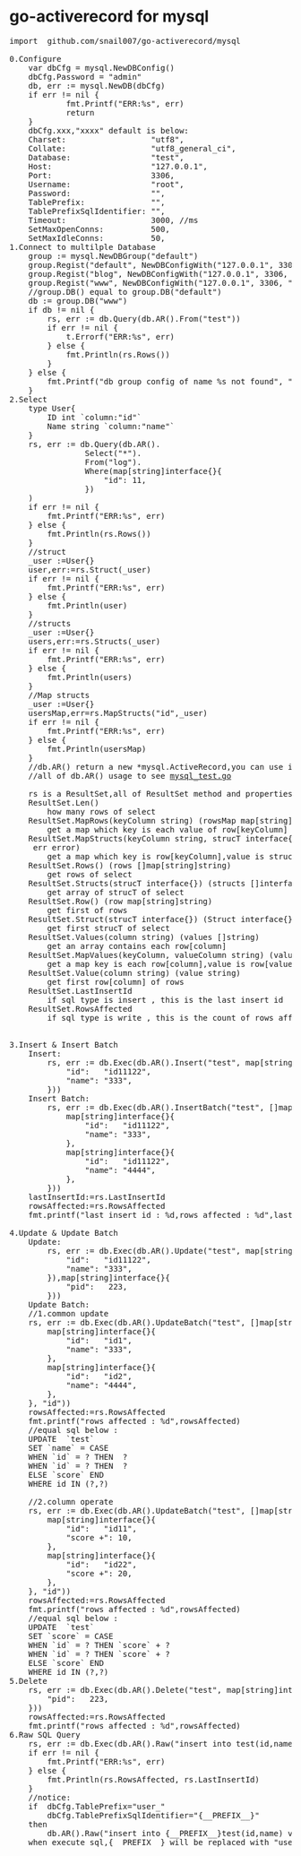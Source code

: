 # go-activerecord for mysql
<pre>
import  github.com/snail007/go-activerecord/mysql

0.Configure 
    var dbCfg = mysql.NewDBConfig()
    dbCfg.Password = "admin"
    db, err := mysql.NewDB(dbCfg)
    if err != nil {
            fmt.Printf("ERR:%s", err)
            return
    }
    dbCfg.xxx,"xxxx" default is below:
    Charset:                  "utf8",
    Collate:                  "utf8_general_ci",
    Database:                 "test",
    Host:                     "127.0.0.1",
    Port:                     3306,
    Username:                 "root",
    Password:                 "",
    TablePrefix:              "",
    TablePrefixSqlIdentifier: "",
    Timeout:                  3000, //ms
    SetMaxOpenConns:          500,
    SetMaxIdleConns:          50,
1.Connect to multilple Database
    group := mysql.NewDBGroup("default")
    group.Regist("default", NewDBConfigWith("127.0.0.1", 3306, "test", "root", "admin"))
    group.Regist("blog", NewDBConfigWith("127.0.0.1", 3306, "blog_db", "root", "admin"))
    group.Regist("www", NewDBConfigWith("127.0.0.1", 3306, "www_db", "root", "admin"))
    //group.DB() equal to group.DB("default")
    db := group.DB("www")
    if db != nil {
        rs, err := db.Query(db.AR().From("test"))
        if err != nil {
            t.Errorf("ERR:%s", err)
        } else {
            fmt.Println(rs.Rows())
        }
    } else {
        fmt.Printf("db group config of name %s not found", "www")
    }
2.Select
    type User{
        ID int `column:"id"`
        Name string `column:"name"`
    }
    rs, err := db.Query(db.AR().
                Select("*").
                From("log").
                Where(map[string]interface{}{
                    "id": 11,
                })
    )
    if err != nil {
		fmt.Printf("ERR:%s", err)
	} else {
		fmt.Println(rs.Rows())
	}
    //struct 
    _user :=User{}
    user,err:=rs.Struct(_user)
    if err != nil {
		fmt.Printf("ERR:%s", err)
	} else {
		fmt.Println(user)
	}
    //structs
    _user :=User{}
    users,err:=rs.Structs(_user)
    if err != nil {
		fmt.Printf("ERR:%s", err)
	} else {
		fmt.Println(users)
	}
    //Map structs
    _user :=User{}
    usersMap,err=rs.MapStructs("id",_user)
    if err != nil {
		fmt.Printf("ERR:%s", err)
	} else {
		fmt.Println(usersMap)
	}
    //db.AR() return a new *mysql.ActiveRecord,you can use it to build you sql.
    //all of db.AR() usage to see <a href="https://github.com/snail007/go-activerecord/blob/master/mysql/mysql_test.go">mysql_test.go</a>

    rs is a ResultSet,all of ResultSet method and properties is :
    ResultSet.Len()
        how many rows of select
    ResultSet.MapRows(keyColumn string) (rowsMap map[string]map[string]string)
        get a map which key is each value of row[keyColumn]
    ResultSet.MapStructs(keyColumn string, strucT interface{}) (structsMap map[string]interface{},
     err error)
        get a map which key is row[keyColumn],value is strucT
    ResultSet.Rows() (rows []map[string]string)
        get rows of select
    ResultSet.Structs(strucT interface{}) (structs []interface{}, err error)
        get array of strucT of select
    ResultSet.Row() (row map[string]string)
        get first of rows
    ResultSet.Struct(strucT interface{}) (Struct interface{}, err error)
        get first strucT of select 
    ResultSet.Values(column string) (values []string)
        get an array contains each row[column] 
    ResultSet.MapValues(keyColumn, valueColumn string) (values map[string]string)
        get a map key is each row[column],value is row[valueColumn]
    ResultSet.Value(column string) (value string)
        get first row[column] of rows
    ResultSet.LastInsertId
        if sql type is insert , this is the last insert id
    ResultSet.RowsAffected
        if sql type is write , this is the count of rows affected

	
3.Insert & Insert Batch
    Insert:
        rs, err := db.Exec(db.AR().Insert("test", map[string]interface{}{
			"id":   "id11122",
			"name": "333",
		}))
    Insert Batch:
        rs, err := db.Exec(db.AR().InsertBatch("test", []map[string]interface{}{
            map[string]interface{}{
                "id":   "id11122",
                "name": "333",
            },
            map[string]interface{}{
                "id":   "id11122",
                "name": "4444",
            },
        }))
    lastInsertId:=rs.LastInsertId
    rowsAffected:=rs.RowsAffected
    fmt.printf("last insert id : %d,rows affected : %d",lastInsertId,rowsAffected)
	
4.Update & Update Batch
    Update:
        rs, err := db.Exec(db.AR().Update("test", map[string]interface{}{
			"id":   "id11122",
			"name": "333",
		}),map[string]interface{}{
			"pid":   223,
		}))
    Update Batch:
    //1.common update
    rs, err := db.Exec(db.AR().UpdateBatch("test", []map[string]interface{}{
		map[string]interface{}{
			"id":   "id1",
			"name": "333",
		},
		map[string]interface{}{
			"id":   "id2",
			"name": "4444",
		},
	}, "id"))
    rowsAffected:=rs.RowsAffected
    fmt.printf("rows affected : %d",rowsAffected)
    //equal sql below :
    UPDATE  `test` 
    SET `name` = CASE 
    WHEN `id` = ? THEN  ? 
    WHEN `id` = ? THEN  ? 
    ELSE `score` END 
    WHERE id IN (?,?)

    //2.column operate
    rs, err := db.Exec(db.AR().UpdateBatch("test", []map[string]interface{}{
		map[string]interface{}{
			"id":   "id11",
			"score +": 10,
		},
		map[string]interface{}{
			"id":   "id22",
			"score +": 20,
		},
	}, "id"))
    rowsAffected:=rs.RowsAffected
    fmt.printf("rows affected : %d",rowsAffected)
    //equal sql below :
    UPDATE  `test` 
    SET `score` = CASE 
    WHEN `id` = ? THEN `score` + ? 
    WHEN `id` = ? THEN `score` + ? 
    ELSE `score` END 
    WHERE id IN (?,?)
5.Delete
    rs, err := db.Exec(db.AR().Delete("test", map[string]interface{}{
        "pid":   223,
    }))
    rowsAffected:=rs.RowsAffected
    fmt.printf("rows affected : %d",rowsAffected)
6.Raw SQL Query
    rs, err := db.Exec(db.AR().Raw("insert into test(id,name) values (?,?)", 555,"6666"))
    if err != nil {
        fmt.Printf("ERR:%s", err)
    } else {
        fmt.Println(rs.RowsAffected, rs.LastInsertId)
    }
    //notice:
    if  dbCfg.TablePrefix="user_" 
        dbCfg.TablePrefixSqlIdentifier="{__PREFIX__}" 
    then
        db.AR().Raw("insert into {__PREFIX__}test(id,name) values (?,?)
    when execute sql,{__PREFIX__} will be replaced with "user_"
</pre>